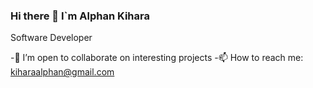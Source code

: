 ### Hi there 👋 I`m Alphan Kihara 
Software Developer

 -👯 I’m open to collaborate on interesting projects
 -📫 How to reach me: kiharaalphan@gmail.com
<!--
**Kihara-Kamotho/Kihara-Kamotho** is a ✨ _special_ ✨ repository because its `README.md` (this file) appears on your GitHub profile.

Here are some ideas to get you started:

- 🔭 I’m currently working on ...
- 🌱 I’m currently learning ...
- 👯 I’m looking to collaborate on ...
- 🤔 I’m looking for help with ...
- 💬 Ask me about ...
- 📫 How to reach me: ...
- 😄 Pronouns: ...
- ⚡ Fun fact: ...
-->
